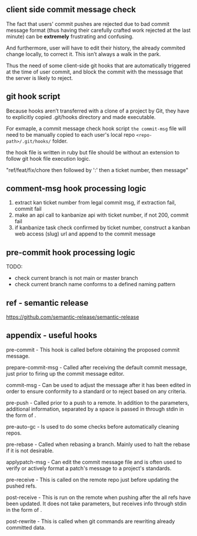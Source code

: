 

## client side commit message check

The fact that users' commit pushes are rejected due to bad commit message format (thus having their carefully crafted work rejected at the last minute) can be **extremely** frustrating and confusing.

And furthermore, user will have to edit their history, the already commited change locally, to correct it. This isn’t always a walk in the park.

Thus the need of some client-side git hooks that are automatically triggered at the time of user commit, and block the commit with the messsage that the server is likely to reject.

## git hook script

Because hooks aren’t transferred with a clone of a project by Git,
they have to explicitly copied .git/hooks directory and made executable. 

For exmaple, a commit message check hook script `the commit-msg` file will need to be manually copied to each user's local repo `<repo-path>/.git/hooks/` folder.

the hook file is written in ruby but file should be without an extension to follow git hook file execution logic.

"ref/feat/fix/chore then followed by ':' then a ticket number, then message"




## comment-msg hook processing logic


1. extract kan ticket number from legal commit msg, if extraction fail, commit fail
2. make an api call to kanbanize api with ticket number, if not 200, commit fail
3. if kanbanize task check confirmed by ticket number, construct a kanban web access (slug) url and append to the commit message


## pre-commit hook processing logic

TODO:
- check current branch is not main or master branch
- check current branch name conforms to a defined naming pattern


## ref - semantic release

https://github.com/semantic-release/semantic-release

## appendix - useful hooks

pre-commit - This hook is called before obtaining the proposed commit message.

prepare-commit-msg - Called after receiving the default commit message, just prior to firing up the commit message editor.

commit-msg - Can be used to adjust the message after it has been edited in order to ensure conformity to a standard or to reject based on any criteria.

pre-push - Called prior to a push to a remote. In addition to the parameters, additional information, separated by a space is passed in through stdin in the form of <local ref> <local sha1> <remote ref> <remote sha1>.

pre-auto-gc - Is used to do some checks before automatically cleaning repos.

pre-rebase - Called when rebasing a branch. Mainly used to halt the rebase if it is not desirable.

applypatch-msg - Can edit the commit message file and is often used to verify or actively format a patch's message to a project's standards.

pre-receive - This is called on the remote repo just before updating the pushed refs.

post-receive - This is run on the remote when pushing after the all refs have been updated. It does not take parameters, but receives info through stdin in the form of <old-value> <new-value> <ref-name>.

post-rewrite - This is called when git commands are rewriting already committed data.

